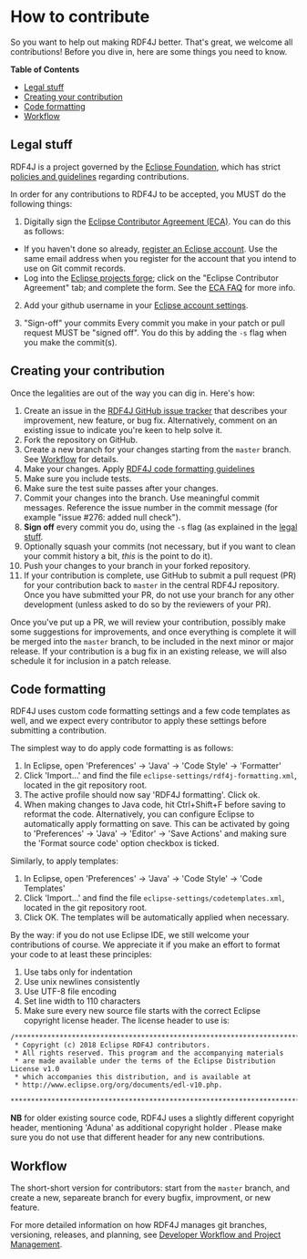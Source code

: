 # How to contribute

So you want to help out making RDF4J better. That's great, we welcome all contributions! 
Before you dive in, here are some things you need to know.

**Table of Contents**  

- [Legal stuff](#legal-stuff)
- [Creating your contribution](#creating-your-contribution)
- [Code formatting](#code-formatting)
- [Workflow](#workflow) 
	
## Legal stuff

RDF4J is a project governed by the [Eclipse Foundation](http://www.eclipse.org/), which has strict [policies and guidelines](https://wiki.eclipse.org/Development_Resources#Policies_and_Guidelines) regarding contributions.

In order for any contributions to RDF4J to be accepted, you MUST do the following things:

1. Digitally sign the [Eclipse Contributor Agreement (ECA)](https://www.eclipse.org/legal/ECA.php). You can do this as follows: 

  * If you haven't done so already, [register an Eclipse account](https://dev.eclipse.org/site_login/createaccount.php). Use the same email address when you register for the account that you intend to use on Git commit records. 
  * Log into the [Eclipse projects forge](http://www.eclipse.org/contribute/cla); click on the "Eclipse Contributor Agreement" tab; and complete the form. See the [ECA FAQ](https://www.eclipse.org/legal/ecafaq.php) for more info. 

2. Add your github username in your [Eclipse account settings](https://dev.eclipse.org/site_login/#open_tab_accountsettings).

3. "Sign-off" your commits
Every commit you make in your patch or pull request MUST be "signed off".
You do this by adding the `-s` flag when you make the commit(s).

## Creating your contribution

Once the legalities are out of the way you can dig in. Here's how:

1. Create an issue in the [RDF4J GitHub issue tracker](https://github.com/eclipse/rdf4j/issues) that describes your improvement, new feature, or bug fix. Alternatively, comment on an existing issue to indicate you're keen to help solve it.
2. Fork the repository on GitHub.
3. Create a new branch for your changes starting from the `master` branch. See [Workflow](#workflow) for details.
4. Make your changes. Apply [RDF4J code formatting guidelines](#code-formatting)
5. Make sure you include tests.
6. Make sure the test suite passes after your changes.
7. Commit your changes into the branch. Use meaningful commit messages. Reference the issue number in the commit message (for example "issue #276: added null check").
8. **Sign off** every commit you do, using the `-s` flag (as explained in the [legal stuff](#legal-stuff).
9. Optionally squash your commits (not necessary, but if you want to clean your commit history a bit, _this_ is the point to do it).
10. Push your changes to your branch in your forked repository.
11. If your contribution is complete, use GitHub to submit a pull request (PR)
	for your contribution back to `master` in the central RDF4J repository.
	Once you have submitted your PR, do not use your branch for any other
	development (unless asked to do so by the reviewers of your PR). 

Once you've put up a PR, we will review your contribution, possibly make some
suggestions for improvements, and once everything is complete it will be merged
into the `master` branch, to be included in the next minor or major release. If
your contribution is a bug fix in an existing release, we will also schedule it
for inclusion in a patch release.

## Code formatting

RDF4J uses custom code formatting settings and a few code templates as well, and we expect every contributor to apply these settings before submitting a contribution.

The simplest way to do apply code formatting is as follows:

1. In Eclipse, open 'Preferences' -> 'Java' -> 'Code Style' -> 'Formatter' 
2. Click 'Import...' and find the file `eclipse-settings/rdf4j-formatting.xml`, located in the git repository root.
3. The active profile should now say 'RDF4J formatting'. Click ok.
4. When making changes to Java code, hit Ctrl+Shift+F before saving to reformat the code. Alternatively, you can configure Eclipse to automatically apply formatting on save. This can be activated by going to 'Preferences' -> 'Java' -> 'Editor' -> 'Save Actions' and making sure the 'Format source code' option checkbox is ticked.

Similarly, to apply templates:

1. In Eclipse, open 'Preferences' -> 'Java' -> 'Code Style' -> 'Code Templates' 
2. Click 'Import...' and find the file `eclipse-settings/codetemplates.xml`, located in the git repository root.
3. Click OK. The templates will be automatically applied when necessary. 

By the way: if you do not use Eclipse IDE, we still welcome your contributions
of course. We appreciate it if you make an effort to format your code to at least these
principles:

1. Use tabs only for indentation
2. Use unix newlines consistently
3. Use UTF-8 file encoding
4. Set line width to 110 characters 
5. Make sure every new source file starts with the correct Eclipse copyright license header. The license header to use is:
```
/*******************************************************************************
 * Copyright (c) 2018 Eclipse RDF4J contributors.
 * All rights reserved. This program and the accompanying materials
 * are made available under the terms of the Eclipse Distribution License v1.0
 * which accompanies this distribution, and is available at
 * http://www.eclipse.org/org/documents/edl-v10.php.
 *******************************************************************************/
 ```
 **NB** for older existing source code, RDF4J uses a slightly different copyright header, mentioning 'Aduna' as additional copyright holder . Please make sure you do not use that different header for any new contributions. 
 
## Workflow 

The short-short version for contributors: start from the `master` branch, and create a new, separeate branch for every bugfix, improvment, or new feature. 

For more detailed information on how RDF4J manages git branches, versioning, releases, and planning, see [Developer Workflow and Project Management](http://docs.rdf4j.org/developer/#_developer_workflow_and_project_management).
